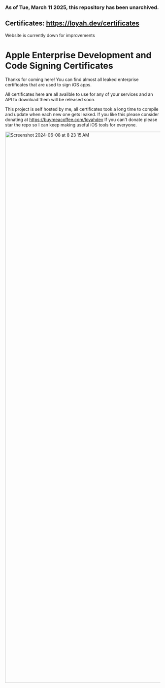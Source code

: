 ### As of Tue, March 11 2025, this repository has been unarchived.
## Certificates: https://loyah.dev/certificates
Website is currently down for improvements

# Apple Enterprise Development and Code Signing Certificates
Thanks for coming here!
You can find almost all leaked enterprise certificates that are used to sign iOS apps.

All certificates here are all availble to use for any of your services and an API to download them will be released soon.

This project is self hosted by me, all certificates took a long time to compile and update when each new one gets leaked. If you like this please consider donating at https://buymeacoffee.com/loyahdev
If you can't donate please star the repo so I can keep making useful iOS tools for everyone.

<img width="1785" alt="Screenshot 2024-06-08 at 8 23 15 AM" src="https://i.ibb.co/GfPXRBtx/D2133-A64-B1-F3-417-F-B506-2141-A9-D034-FE.jpg">
